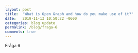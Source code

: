 ```yaml
---
layout: post
title:  "What is Open Graph and how do you make use of it?"
date:   2019-11-13 10:50:22 -0600
categories: blog update
permalink: /blog/fraga-6
comments: true
---
```


Fråga 6